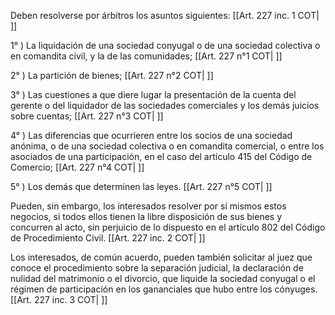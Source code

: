 Deben resolverse por árbitros los asuntos siguientes: [[Art. 227 inc. 1 COT| ]]

1° ) La liquidación de una sociedad conyugal o de una sociedad colectiva o en comandita civil, y la de las comunidades; [[Art. 227 n°1 COT| ]]

2° ) La partición de bienes; [[Art. 227 n°2 COT| ]]

3° ) Las cuestiones a que diere lugar la presentación de la cuenta del gerente o del liquidador de las sociedades comerciales y los demás juicios sobre cuentas; [[Art. 227 n°3 COT| ]]

4° ) Las diferencias que ocurrieren entre los socios de una sociedad anónima, o de una sociedad colectiva o en comandita comercial, o entre los asociados de una participación, en el caso del artículo 415 del Código de Comercio; [[Art. 227 n°4 COT| ]]

5° ) Los demás que determinen las leyes. [[Art. 227 n°5 COT| ]]

Pueden, sin embargo, los interesados resolver por sí mismos estos negocios, si todos ellos tienen la libre disposición de sus bienes y concurren al acto, sin perjuicio de lo dispuesto en el artículo 802 del Código de Procedimiento Civil. [[Art. 227 inc. 2 COT| ]]

Los interesados, de común acuerdo, pueden también solicitar al juez que conoce el procedimiento sobre la separación judicial, la declaración de nulidad del matrimonio o el divorcio, que liquide la sociedad conyugal o el régimen de participación en los gananciales que hubo entre los cónyuges. [[Art. 227 inc. 3 COT| ]]